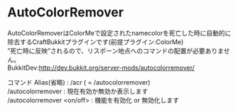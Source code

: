 AutoColorRemover
================

AutoColorRemoverはColorMeで設定されたnamecolorを死亡した時に自動的に除去するCraftBukkitプラグインです(前提プラグイン:ColorMe)  
”死亡時に反映”されるので、リスポーン地点へのコマンドの配置が必要ありません。  
BukkitDev:http://dev.bukkit.org/server-mods/autocolorremover/  

コマンド
Alias(省略) : /acr ( = /autocolorremover)  
/autocolorremover : 現在有効か無効か表示します  
/autocolorremover <on/off> : 機能を有効化 or 無効化します  
